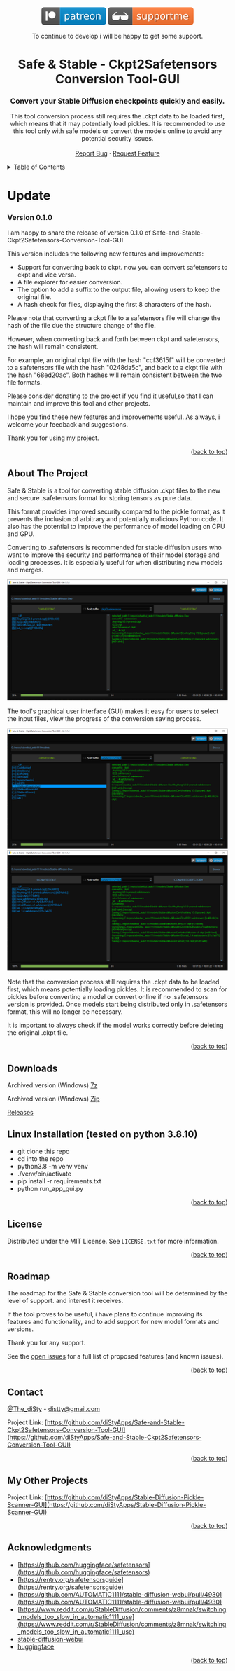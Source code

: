 <!-- Improved compatibility of back to top link: See: https://github.com/othneildrew/Best-README-Template/pull/73 -->
<a name="readme-top"></a>
<!--
*** Thanks for checking out the Best-README-Template. If you have a suggestion
*** that would make this better, please fork the repo and create a pull request
*** or simply open an issue with the tag "enhancement".
*** Don't forget to give the project a star!
*** Thanks again! Now go create something AMAZING! :D
-->
<!--
*** I'm using markdown "reference style" links for readability.
*** Reference links are enclosed in brackets [ ] instead of parentheses ( ).
*** See the bottom of this document for the declaration of the reference variables
*** for contributors-url, forks-url, etc. This is an optional, concise syntax you may use.
*** https://www.markdownguide.org/basic-syntax/#reference-style-links
-->
<br />
<div align="center">

[![](media/svg/patreon.svg)](https://www.patreon.com/distyx)
[![](media/svg/supportme.svg)](https://coindrop.to/disty)
  
To continue to develop i will be happy to get some support.

<!--
[![](media/svg/buymeacoffee.svg)](https://www.buymeacoffee.com/disty)
[![](media/svg/kofi.svg)](https://ko-fi.com/disty)
[![](media/svg/supportme.svg)](https://coindrop.to/disty)
-->
  <h1 align="center">Safe & Stable - Ckpt2Safetensors Conversion Tool-GUI</h1>
  <h3 align="center">    Convert your Stable Diffusion checkpoints quickly and easily.</h3>
  <p align="center">
This tool conversion process still requires the .ckpt data to be loaded first, which means that it may potentially load pickles. It is recommended to use this tool only with safe models or convert the models online to avoid any potential security issues.
    <br />
    <br />
    <a href="https://github.com/diStyApps/Safe-and-Stable-Ckpt2Safetensors-Conversion-Tool-GUI/issues">Report Bug</a>
    ·
    <a href="https://github.com/diStyApps/Safe-and-Stable-Ckpt2Safetensors-Conversion-Tool-GUI/issues">Request Feature</a>
  </p>
</div>



<!-- TABLE OF CONTENTS -->
<details>
  <summary>Table of Contents</summary>
  <ol>
    <li>
      <a href="#about-the-project">About The Project</a>
    </li>
    <li><a href="#license">License</a></li>
    <li><a href="#roadmap">Roadmap</a></li>
    <li><a href="#contact">Contact</a></li>
    <li><a href="#my-other-projects">My Other Projects</a></li>    
    <li><a href="#acknowledgments">Acknowledgments</a></li>
  </ol>
</details>



<!-- Update -->
# Update
### Version 0.1.0
I am happy to share the release of version 0.1.0 of Safe-and-Stable-Ckpt2Safetensors-Conversion-Tool-GUI

This version includes the following new features and improvements:
 * Support for converting back to ckpt. now you can convert safetensors to ckpt and vice versa.
 * A file explorer for easier conversion.
 * The option to add a suffix to the output file, allowing users to keep the original file.
 * A hash check for files, displaying the first 8 characters of the hash.

Please note that converting a ckpt file to a safetensors file will change the hash of the file due the structure change of the file.

However, when converting back and forth between ckpt and safetensors, the hash will remain consistent.

For example, an original ckpt file with the hash "ccf3615f" will be converted to a safetensors file with the hash "0248da5c", and back to a ckpt file with the hash "68ed20ac". Both hashes will remain consistent between the two file formats.

Please consider donating to the project if you find it useful,so that I can maintain and improve this tool and other projects.

I hope you find these new features and improvements useful. As always, i welcome your feedback and suggestions.

Thank you for using my project.

<p align="right">(<a href="#readme-top">back to top</a>)</p>




<!-- ABOUT THE PROJECT -->
## About The Project

Safe & Stable is a tool for converting stable diffusion .ckpt files to the new and secure .safetensors format for storing tensors as pure data.

This format provides improved security compared to the pickle format, as it prevents the inclusion of arbitrary and potentially malicious Python code.
It also has the potential to improve the performance of model loading on CPU and GPU.

Converting to .safetensors is recommended for stable diffusion users who want to improve the security and performance of their model storage and loading processes. It is especially useful for when distributing new models and merges.


<img src="media/preview/1_0.1.0.png">

The tool's graphical user interface (GUI) makes it easy for users to select the input files, view the progress of the conversion saving process.

<img src="media/preview/6_0.1.0.png">
<img src="media/preview/4_0.1.0.png">

Note that the conversion process still requires the .ckpt data to be loaded first, which means potentially loading pickles. It is recommended to scan for pickles before converting a model or convert online if no .safetensors version is provided. Once models start being distributed only in .safetensors format, this will no longer be necessary.



It is important to always check if the model works correctly before deleting the original .ckpt file.

<p align="right">(<a href="#readme-top">back to top</a>)</p>

<!-- Downloads -->
## Downloads

Archived version (Windows) [7z](https://github.com/diStyApps/Safe-and-Stable-Ckpt2Safetensors-Conversion-Tool-GUI/releases/download/0.1.1/Safe-and-Stable-Ckpt2Safetensors-GUI.v0.1.1.7z)

Archived version (Windows) [Zip](https://github.com/diStyApps/Safe-and-Stable-Ckpt2Safetensors-Conversion-Tool-GUI/releases/download/0.1.1/Safe-and-Stable-Ckpt2Safetensors-GUI.v0.1.1.zip)


[Releases](https://github.com/diStyApps/Safe-and-Stable-Ckpt2Safetensors-Conversion-Tool-GUI/releases)

## Linux Installation (tested on python 3.8.10)

* git clone this repo
* cd into the repo
* python3.8 -m venv venv
* ./venv/bin/activate
* pip install -r requirements.txt
* python run_app_gui.py

<p align="right">(<a href="#readme-top">back to top</a>)</p>

<!-- LICENSE -->
## License

Distributed under the MIT License. See `LICENSE.txt` for more information.

<p align="right">(<a href="#readme-top">back to top</a>)</p>


<!-- ROADMAP -->
## Roadmap

The roadmap for the Safe & Stable conversion tool will be determined by the level of support.
and interest it receives.

If the tool proves to be useful, i have plans to continue improving its features and functionality, and to add support for new model formats and versions.

Thank you for any support.

See the [open issues](https://github.com/diStyApps/Safe-and-Stable-Ckpt2Safetensors-Conversion-Tool-GUI/issues) for a full list of proposed features (and known issues).

<p align="right">(<a href="#readme-top">back to top</a>)</p>

<!-- CONTACT -->
## Contact

[@The_diSty](https://twitter.com/The_diSty) - distty@gmail.com

Project Link: [https://github.com/diStyApps/Safe-and-Stable-Ckpt2Safetensors-Conversion-Tool-GUI](https://github.com/diStyApps/Safe-and-Stable-Ckpt2Safetensors-Conversion-Tool-GUI)

<p align="right">(<a href="#readme-top">back to top</a>)</p>

<!-- MY OTHER PROJECTS -->
## My Other Projects

Project Link: [https://github.com/diStyApps/Stable-Diffusion-Pickle-Scanner-GUI](https://github.com/diStyApps/Stable-Diffusion-Pickle-Scanner-GUI)

<p align="right">(<a href="#readme-top">back to top</a>)</p>

<!-- ACKNOWLEDGMENTS -->
## Acknowledgments


* [https://github.com/huggingface/safetensors](https://github.com/huggingface/safetensors)
* [https://rentry.org/safetensorsguide](https://rentry.org/safetensorsguide)
* [https://github.com/AUTOMATIC1111/stable-diffusion-webui/pull/4930](https://github.com/AUTOMATIC1111/stable-diffusion-webui/pull/4930)
* [https://www.reddit.com/r/StableDiffusion/comments/z8mnak/switching_models_too_slow_in_automatic1111_use](https://www.reddit.com/r/StableDiffusion/comments/z8mnak/switching_models_too_slow_in_automatic1111_use)
* [stable-diffusion-webui](https://github.com/AUTOMATIC1111/stable-diffusion-webui)
* [huggingface](https://huggingface.co)



<!-- * [GitHub Emoji Cheat Sheet](https://www.webpagefx.com/tools/emoji-cheat-sheet)
* [Malven's Flexbox Cheatsheet](https://flexbox.malven.co/)
* [Malven's Grid Cheatsheet](https://grid.malven.co/)
* [Img Shields](https://shields.io)
* [GitHub Pages](https://pages.github.com)
* [Font Awesome](https://fontawesome.com)
* [React Icons](https://react-icons.github.io/react-icons/search)-->

<p align="right">(<a href="#readme-top">back to top</a>)</p>


<!-- MARKDOWN LINKS & IMAGES -->
<!-- https://www.markdownguide.org/basic-syntax/#reference-style-links -->
[contributors-shield]: https://img.shields.io/github/contributors/othneildrew/Best-README-Template.svg?style=for-the-badge
[contributors-url]: https://github.com/othneildrew/Best-README-Template/graphs/contributors
[forks-shield]: https://img.shields.io/github/forks/othneildrew/Best-README-Template.svg?style=for-the-badge
[forks-url]: https://github.com/othneildrew/Best-README-Template/network/members
[stars-shield]: https://img.shields.io/github/stars/othneildrew/Best-README-Template.svg?style=for-the-badge
[stars-url]: https://github.com/othneildrew/Best-README-Template/stargazers
[issues-shield]: https://img.shields.io/github/issues/othneildrew/Best-README-Template.svg?style=for-the-badge
[issues-url]: https://github.com/othneildrew/Best-README-Template/issues
[license-shield]: https://img.shields.io/github/license/othneildrew/Best-README-Template.svg?style=for-the-badge
[license-url]: https://github.com/othneildrew/Best-README-Template/blob/master/LICENSE.txt
[linkedin-shield]: https://img.shields.io/badge/-LinkedIn-black.svg?style=for-the-badge&logo=linkedin&colorB=555
[linkedin-url]: https://linkedin.com/in/othneildrew
[product-screenshot]: images/screenshot.png
[Next.js]: https://img.shields.io/badge/next.js-000000?style=for-the-badge&logo=nextdotjs&logoColor=white
[Next-url]: https://nextjs.org/
[React.js]: https://img.shields.io/badge/React-20232A?style=for-the-badge&logo=react&logoColor=61DAFB
[React-url]: https://reactjs.org/
[Vue.js]: https://img.shields.io/badge/Vue.js-35495E?style=for-the-badge&logo=vuedotjs&logoColor=4FC08D
[Vue-url]: https://vuejs.org/
[Angular.io]: https://img.shields.io/badge/Angular-DD0031?style=for-the-badge&logo=angular&logoColor=white
[Angular-url]: https://angular.io/
[Svelte.dev]: https://img.shields.io/badge/Svelte-4A4A55?style=for-the-badge&logo=svelte&logoColor=FF3E00
[Svelte-url]: https://svelte.dev/
[Laravel.com]: https://img.shields.io/badge/Laravel-FF2D20?style=for-the-badge&logo=laravel&logoColor=white
[Laravel-url]: https://laravel.com
[Bootstrap.com]: https://img.shields.io/badge/Bootstrap-563D7C?style=for-the-badge&logo=bootstrap&logoColor=white
[Bootstrap-url]: https://getbootstrap.com
[JQuery.com]: https://img.shields.io/badge/jQuery-0769AD?style=for-the-badge&logo=jquery&logoColor=white
[JQuery-url]: https://jquery.com 



